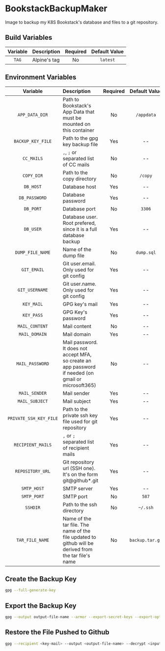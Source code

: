 # BookstackBackupMaker

Image to backup my K8S Bookstack's database and files to a git repository.

## Build Variables

|Variable|Description|Required|Default Value|
|:------:|:----------|:------:|:-----------:|
|`TAG`|Alpine's tag|No|`latest`|

## Environment Variables

|Variable|Description|Required|Default Value|
|:------:|:----------|:------:|:-----------:|
|`APP_DATA_DIR`|Path to Bookstack's App Data that must be mounted on this container|No|`/appdata`|
|`BACKUP_KEY_FILE`|Path to the gpg key backup file|Yes|--|
|`CC_MAILS`|`,`, `;` or ` ` separated list of CC mails|No|--|
|`COPY_DIR`|Path to the copy directory|No|`/copy`|
|`DB_HOST`|Database host|Yes|--|
|`DB_PASSWORD`|Database password|Yes|--|
|`DB_PORT`|Database port|No|`3306`|
|`DB_USER`|Database user. Root prefered, since it is a full database backup|Yes|--|
|`DUMP_FILE_NAME`|Name of the dump file|No|`dump.sql`|
|`GIT_EMAIL`|Git user.email. Only used for git config|Yes|--|
|`GIT_USERNAME`|Git user.name. Only used for git config|Yes|--|
|`KEY_MAIL`|GPG key's mail|Yes|--|
|`KEY_PASS`|GPG Key's password|Yes|--|
|`MAIL_CONTENT`|Mail content|No|--|
|`MAIL_DOMAIN`|Mail domain|Yes|--|
|`MAIL_PASSWORD`|Mail password. It does not accept MFA, so create an app password if needed (on gmail or microsoft365)|No|--|
|`MAIL_SENDER`|Mail sender|Yes|--|
|`MAIL_SUBJECT`|Mail subject|Yes|--|
|`PRIVATE_SSH_KEY_FILE`|Path to the private ssh key file used for git repository|Yes|--|
|`RECIPIENT_MAILS`|`,` or `;` separated list of recipient mails|Yes|--|
|`REPOSITORY_URL`|Git repository url (SSH one). It's on the form git@github*.git|Yes|--|
|`SMTP_HOST`|SMTP server|Yes|--|
|`SMTP_PORT`|SMTP port|No|`587`|
|`SSHDIR`|Path to the ssh directory|No|`~/.ssh`|
|`TAR_FILE_NAME`|Name of the tar file. The name of the file updated to github will be derived from the tar file's name|No|`backup.tar.gz`|

## Create the Backup Key

```bash
gpg --full-generate-key
```

## Export the Backup Key

```bash
gpg --output output-file-name --armor --export-secret-keys --export-options export-backup user@email
```

## Restore the File Pushed to Github

```bash
gpg --recipient <key-mail> --output <output-file-name> --decrypt <input-file-name> | tar -xzvf -
```
